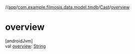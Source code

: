 //[app](../../../index.md)/[com.example.filmosis.data.model.tmdb](../index.md)/[Cast](index.md)/[overview](overview.md)

# overview

[androidJvm]\
val [overview](overview.md): [String](https://kotlinlang.org/api/latest/jvm/stdlib/kotlin/-string/index.html)
